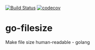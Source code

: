 [![Build Status](https://travis-ci.com/iamquang95/go-filesize.svg?branch=master)](https://travis-ci.com/iamquang95/go-filesize) [![codecov](https://codecov.io/gh/iamquang95/go-filesize/branch/master/graph/badge.svg)](https://codecov.io/gh/iamquang95/go-filesize)

# go-filesize
Make file size human-readable - golang
